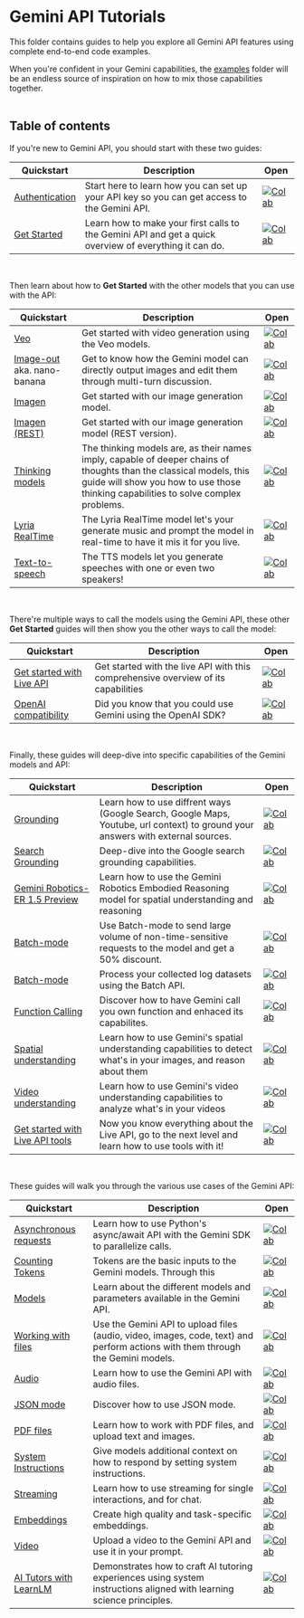 # Gemini API Tutorials

This folder contains guides to help you explore all Gemini API features using complete end-to-end code examples.

When you're confident in your Gemini capabilities, the [examples](https://github.com/google-gemini/cookbook/tree/main/examples/) folder will be an endless source of inspiration on how to mix those capabilities together.
<br><br>

## Table of contents

If you're new to Gemini API, you should start with these two guides:

| Quickstart | Description | Open |
| -------- | ----------- | ---- |
| [Authentication](./Authentication.ipynb) | Start here to learn how you can set up your API key so you can get access to the Gemini API. | [![Colab](https://colab.research.google.com/assets/colab-badge.svg)](https://colab.research.google.com/github/google-gemini/cookbook/blob/main/quickstarts/Authentication.ipynb) |
| [Get Started](./Get_started.ipynb) | Learn how to make your first calls to the Gemini API and get a quick overview of everything it can do. | [![Colab](https://colab.research.google.com/assets/colab-badge.svg)](https://colab.research.google.com/github/google-gemini/cookbook/blob/main/quickstarts/Get_started.ipynb) |
<br>

Then learn about how to **Get Started** with the other models that you can use with the API:

| Quickstart | Description | Open |
| -------- | ----------- | ---- |
| [Veo](./Get_started_Veo.ipynb) | Get started with video generation using the Veo models. | [![Colab](https://colab.research.google.com/assets/colab-badge.svg)](https://colab.research.google.com/github/google-gemini/cookbook/blob/main/quickstarts/Get_started_Veo.ipynb) |
| [Image-out](./Image_out.ipynb) aka. nano-banana | Get to know how the Gemini model can directly output images and edit them through multi-turn discussion. | [![Colab](https://colab.research.google.com/assets/colab-badge.svg)](https://colab.research.google.com/github/google-gemini/cookbook/blob/main/quickstarts/Image_out.ipynb) |
| [Imagen](./Get_started_imagen.ipynb) | Get started with our image generation model. | [![Colab](https://colab.research.google.com/assets/colab-badge.svg)](https://colab.research.google.com/github/google-gemini/cookbook/blob/main/quickstarts/Get_started_imagen.ipynb) |
| [Imagen (REST)](./Get_started_imagen_rest.ipynb) | Get started with our image generation model (REST version). | [![Colab](https://colab.research.google.com/assets/colab-badge.svg)](https://colab.research.google.com/github/google-gemini/cookbook/blob/main/quickstarts/Get_started_imagen_rest.ipynb) |
| [Thinking models](./Get_started_thinking.ipynb) | The thinking models are, as their names imply, capable of deeper chains of thoughts than the classical models, this guide will show you how to use those thinking capabilities to solve complex problems. | [![Colab](https://colab.research.google.com/assets/colab-badge.svg)](https://colab.research.google.com/github/google-gemini/cookbook/blob/main/quickstarts/Get_started_thinking.ipynb) |
| [Lyria RealTime](./Get_started_LyriaRealTime.ipynb) | The Lyria RealTime model let's your generate music and prompt the model in real-time to have it mis it for you live. | [![Colab](https://colab.research.google.com/assets/colab-badge.svg)](https://colab.research.google.com/github/google-gemini/cookbook/blob/main/quickstarts/Get_started_LyriaRealTime.ipynb) |
| [Text-to-speech](./Get_started_TTS.ipynb) | The TTS models let you generate speeches with one or even two speakers! | [![Colab](https://colab.research.google.com/assets/colab-badge.svg)](https://colab.research.google.com/github/google-gemini/cookbook/blob/main/quickstarts/Get_started_TTS.ipynb) |
<br>

There're multiple ways to call the models using the Gemini API, these other **Get Started** guides will then show you the other ways to call the model:

| Quickstart | Description | Open |
| -------- | ----------- | ---- |
| [Get started with Live API](./Get_started_LiveAPI.ipynb) | Get started with the live API with this comprehensive overview of its capabilities | [![Colab](https://colab.research.google.com/assets/colab-badge.svg)](https://colab.research.google.com/github/google-gemini/cookbook/blob/main/quickstarts/Get_started_LiveAPI.ipynb) |
| [OpenAI compatibility](./Get_started_OpenAI_Compatibility.ipynb) | Did you know that you could use Gemini using the OpenAI SDK? | [![Colab](https://colab.research.google.com/assets/colab-badge.svg)](https://colab.research.google.com/github/google-gemini/cookbook/blob/main/quickstarts/Get_started_OpenAI_Compatibility.ipynb) |
<br>

Finally, these guides will deep-dive into specific capabilities of the Gemini models and API:

| Quickstart | Description | Open |
| -------- | ----------- | ---- |
| [Grounding](./Grounding.ipynb) | Learn how to use diffrent ways (Google Search, Google Maps, Youtube, url context) to ground your answers with external sources. | [![Colab](https://colab.research.google.com/assets/colab-badge.svg)](https://colab.research.google.com/github/google-gemini/cookbook/blob/main/quickstarts/Grounding.ipynb) |
| [Search Grounding](./Search_Grounding.ipynb) | Deep-dive into the Google search grounding capabilities. | [![Colab](https://colab.research.google.com/assets/colab-badge.svg)](https://colab.research.google.com/github/google-gemini/cookbook/blob/main/quickstarts/Search_Grounding.ipynb) |
| [Gemini Robotics-ER 1.5 Preview](./gemini-robotics-er.ipynb) | Learn how to use the Gemini Robotics Embodied Reasoning model for spatial understanding and reasoning| [![Colab](https://colab.research.google.com/assets/colab-badge.svg)](https://colab.research.google.com/github/google-gemini/cookbook/blob/main/quickstarts/gemini-robotics-er.ipynb) |
| [Batch-mode](./Batch_mode.ipynb) | Use Batch-mode to send large volume of non-time-sensitive requests to the model and get a 50% discount. | [![Colab](https://colab.research.google.com/assets/colab-badge.svg)](https://colab.research.google.com/github/google-gemini/cookbook/blob/main/quickstarts/Batch_mode.ipynb) |
| [Batch-mode](./Datasets.ipynb) | Process your collected log datasets using the Batch API. | [![Colab](https://colab.research.google.com/assets/colab-badge.svg)](https://colab.research.google.com/github/google-gemini/cookbook/blob/main/quickstarts/Datasets.ipynb) |
| [Function Calling](./Function_calling.ipynb) | Discover how to have Gemini call you own function and enhaced its capabilites. | [![Colab](https://colab.research.google.com/assets/colab-badge.svg)](https://colab.research.google.com/github/google-gemini/cookbook/blob/main/quickstarts/Function_calling.ipynb) |
| [Spatial understanding](./Spatial_understanding.ipynb) | Learn how to use Gemini's spatial understanding capabilities to detect what's in your images, and reason about them | [![Colab](https://colab.research.google.com/assets/colab-badge.svg)](https://colab.research.google.com/github/google-gemini/cookbook/blob/main/quickstarts/Spatial_understanding.ipynb) |
| [Video understanding](./Video_understanding.ipynb) | Learn how to use Gemini's video understanding capabilities to analyze what's in your videos | [![Colab](https://colab.research.google.com/assets/colab-badge.svg)](https://colab.research.google.com/github/google-gemini/cookbook/blob/main/quickstarts/Video_understanding.ipynb) |
| [Get started with Live API tools](./Get_started_LiveAPI_tools.ipynb) | Now you know everything about the Live API, go to the next level and learn how to use tools with it! | [![Colab](https://colab.research.google.com/assets/colab-badge.svg)](https://colab.research.google.com/github/google-gemini/cookbook/blob/main/quickstarts/Get_started_LiveAPI_tools.ipynb) |
<br>

These guides will walk you through the various use cases of the Gemini API:

| Quickstart | Description | Open |
| -------- | ----------- | ---- |
| [Asynchronous requests](./Asynchronous_requests.ipynb) | Learn how to use Python's async/await API with the Gemini SDK to parallelize calls. | [![Colab](https://colab.research.google.com/assets/colab-badge.svg)](https://colab.research.google.com/github/google-gemini/cookbook/blob/main/quickstarts/Asynchronous_requests.ipynb) |
| [Counting Tokens](./Counting_Tokens.ipynb) | Tokens are the basic inputs to the Gemini models. Through this | [![Colab](https://colab.research.google.com/assets/colab-badge.svg)](https://colab.research.google.com/github/google-gemini/cookbook/blob/main/quickstarts/Counting_Tokens.ipynb) |
| [Models](./Models.ipynb) | Learn about the different models and parameters available in the Gemini API. | [![Colab](https://colab.research.google.com/assets/colab-badge.svg)](https://colab.research.google.com/github/google-gemini/cookbook/blob/main/quickstarts/Models.ipynb) |
| [Working with files](./File_API.ipynb) | Use the Gemini API to upload files (audio, video, images, code, text) and perform actions with them through the Gemini models. | [![Colab](https://colab.research.google.com/assets/colab-badge.svg)](https://colab.research.google.com/github/google-gemini/cookbook/blob/main/quickstarts/File_API.ipynb) |
| [Audio](./Audio.ipynb) | Learn how to use the Gemini API with audio files. | [![Colab](https://colab.research.google.com/assets/colab-badge.svg)](https://colab.research.google.com/github/google-gemini/cookbook/blob/main/quickstarts/Audio.ipynb) |
| [JSON mode](./JSON_mode.ipynb) | Discover how to use JSON mode. | [![Colab](https://colab.research.google.com/assets/colab-badge.svg)](https://colab.research.google.com/github/google-gemini/cookbook/blob/main/quickstarts/JSON_mode.ipynb) |
| [PDF files](./PDF_Files.ipynb) | Learn how to work with PDF files, and upload text and images. | [![Colab](https://colab.research.google.com/assets/colab-badge.svg)](https://colab.research.google.com/github/google-gemini/cookbook/blob/main/quickstarts/PDF_Files.ipynb) |
| [System Instructions](./System_instructions.ipynb) | Give models additional context on how to respond by setting system instructions. | [![Colab](https://colab.research.google.com/assets/colab-badge.svg)](https://colab.research.google.com/github/google-gemini/cookbook/blob/main/quickstarts/System_instructions.ipynb) |
| [Streaming](./Streaming.ipynb) | Learn how to use streaming for single interactions, and for chat. | [![Colab](https://colab.research.google.com/assets/colab-badge.svg)](https://colab.research.google.com/github/google-gemini/cookbook/blob/main/quickstarts/Streaming.ipynb) |
| [Embeddings](./Embeddings.ipynb) | Create high quality and task-specific embeddings. | [![Colab](https://colab.research.google.com/assets/colab-badge.svg)](https://colab.research.google.com/github/google-gemini/cookbook/blob.ipynb) |
| [Video](./Video_understanding.ipynb) | Upload a video to the Gemini API and use it in your prompt. | [![Colab](https://colab.research.google.com/assets/colab-badge.svg)](https://colab.research.google.com/github/google-gemini/cookbook/blob/main/quickstarts/Video_understanding.ipynb) |
| [AI Tutors with LearnLM](./Get_started_LearnLM.ipynb) | Demonstrates how to craft AI tutoring experiences using system instructions aligned with learning science principles. | [![Colab](https://colab.research.google.com/assets/colab-badge.svg)](https://colab.research.google.com/github/google-gemini/cookbook/blob/main/quickstarts/Get_started_LearnLM.ipynb) |
